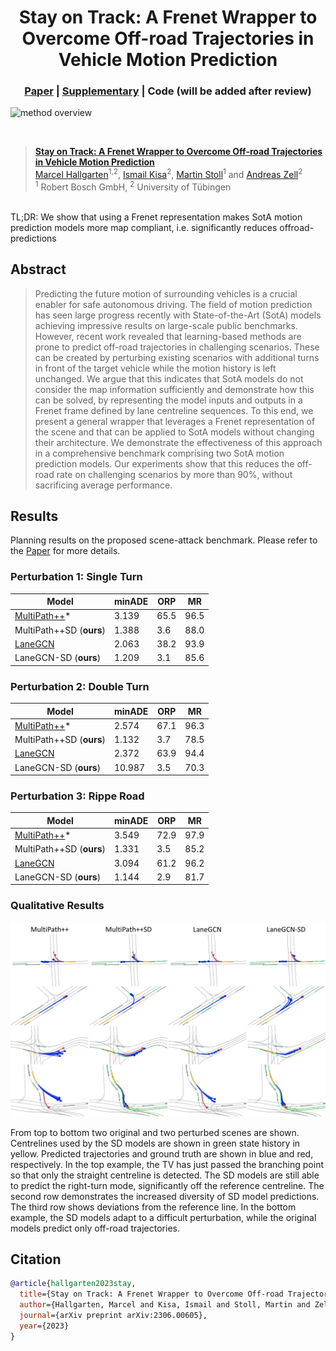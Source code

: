 <p align="center">
    <h1 align="center">Stay on Track: A Frenet Wrapper to Overcome Off-road Trajectories in Vehicle Motion Prediction</h1>
    <h3 align="center"><a href="https://arxiv.org/abs/2306.00605">Paper</a> | <a href="#">Supplementary</a> | Code (will be added after review) </h3>
    <img alt="method overview" src="Method_overview.png">
</p>
<br/>

> [**Stay on Track: A Frenet Wrapper to Overcome Off-road Trajectories in Vehicle Motion Prediction**](https://arxiv.org/abs/2306.00605)  <br>
> [Marcel Hallgarten](https://mh0797.github.io/)<sup>1,2</sup>, [Ismail Kisa]()<sup>2</sup>, [Martin Stoll]()<sup>1</sup> and [Andreas Zell](https://uni-tuebingen.de/fakultaeten/mathematisch-naturwissenschaftliche-fakultaet/fachbereiche/informatik/lehrstuehle/kognitive-systeme/the-chair/staff/prof-dr-andreas-zell/)<sup>2</sup>  <br>
> <sup>1</sup> Robert Bosch GmbH, <sup>2</sup> University of Tübingen

<br/>
TL;DR: We show that using a Frenet representation makes SotA motion prediction models more map compliant, i.e. significantly reduces offroad-predictions



## Abstract
> Predicting the future motion of surrounding vehicles is a crucial enabler for safe autonomous driving.
The field of motion prediction has seen large progress recently with State-of-the-Art (SotA) models achieving impressive results on large-scale public benchmarks.
However, recent work revealed that learning-based methods are prone to predict off-road trajectories in challenging scenarios.
These can be created by perturbing existing scenarios with additional turns in front of the target vehicle while the motion history is left unchanged.
We argue that this indicates that SotA models do not consider the map information sufficiently and demonstrate how this can be solved, by representing the model inputs and outputs in a Frenet frame defined by lane centreline sequences.
To this end, we present a general wrapper that leverages a Frenet representation of the scene and that can be applied to SotA models without changing their architecture.
We demonstrate the effectiveness of this approach in a comprehensive benchmark comprising two SotA motion prediction models.
Our experiments show that this reduces the off-road rate on challenging scenarios by more than 90\%,
without sacrificing average performance.


## Results
<p>

Planning results on the proposed scene-attack benchmark. Please refer to the [Paper](https://arxiv.org/abs/2306.00605/) for more details.
</p>

### Perturbation 1: Single Turn

| **Model**        |  **minADE** | **ORP** | **MR**  |
|-------------------| ------------|--------------|------------|
| [MultiPath++](https://arxiv.org/abs/2111.14973)*  | 3.139         | 65.5           | 96.5         |
| MultiPath++SD (**ours**)       | 1.388       | 3.6         | 88.0           | 
| [LaneGCN](https://arxiv.org/abs/2007.13732)        | 2.063        | 38.2         | 93.9           |
| LaneGCN-SD (**ours**)           | 1.209   | 3.1         | 85.6           |

### Perturbation 2: Double Turn

| **Model**        |  **minADE** | **ORP** | **MR**  |
|-------------------| ------------|--------------|------------|
| [MultiPath++](https://arxiv.org/abs/2111.14973)*  | 2.574         | 67.1           | 96.3         |
| MultiPath++SD (**ours**)       | 1.132       | 3.7         | 78.5           | 
| [LaneGCN](https://arxiv.org/abs/2007.13732)        | 2.372        | 63.9         | 94.4           |
| LaneGCN-SD (**ours**)           | 10.987   | 3.5         | 70.3           |

### Perturbation 3: Rippe Road

| **Model**        |  **minADE** | **ORP** | **MR**  |
|-------------------| ------------|--------------|------------|
| [MultiPath++](https://arxiv.org/abs/2111.14973)*  | 3.549         | 72.9           | 97.9         |
| MultiPath++SD (**ours**)       | 1.331       | 3.5         | 85.2           | 
| [LaneGCN](https://arxiv.org/abs/2007.13732)        | 3.094        | 61.2         | 96.2           |
| LaneGCN-SD (**ours**)           | 1.144   | 2.9         | 81.7           |

### Qualitative Results
<div align="center">
<img src="Qual_res.jpg" />
</div>
<p>
From top to bottom two original and two perturbed scenes are shown. Centrelines used by the SD models are shown in green state history in yellow. Predicted trajectories and ground truth are shown in blue and red, respectively. In the top example, the TV has just passed the branching point so that only the straight centreline is detected. The SD models are still able to predict the right-turn mode, significantly off the reference centreline. The second row demonstrates the increased diversity of SD model predictions. The third row shows deviations from the reference line. In the bottom example, the SD models adapt to a difficult perturbation, while the original models predict only off-road trajectories.
</p>


## Citation
```BibTeX
@article{hallgarten2023stay,
  title={Stay on Track: A Frenet Wrapper to Overcome Off-road Trajectories in Vehicle Motion Prediction},
  author={Hallgarten, Marcel and Kisa, Ismail and Stoll, Martin and Zell, Andreas},
  journal={arXiv preprint arXiv:2306.00605},
  year={2023}
}
```